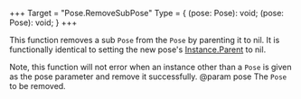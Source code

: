 +++
Target = "Pose.RemoveSubPose"
Type = { (pose: Pose): void; (pose: Pose): void; }
+++

This function removes a sub `Pose` from the `Pose` by parenting it to nil. It is functionally identical to setting the new pose's [Instance.Parent](https://developer.roblox.com/api-reference/property/Instance/Parent) to nil.Note, this function will not error when an instance other than a `Pose` is given as the pose parameter and remove it successfully.@param pose The `Pose` to be removed.